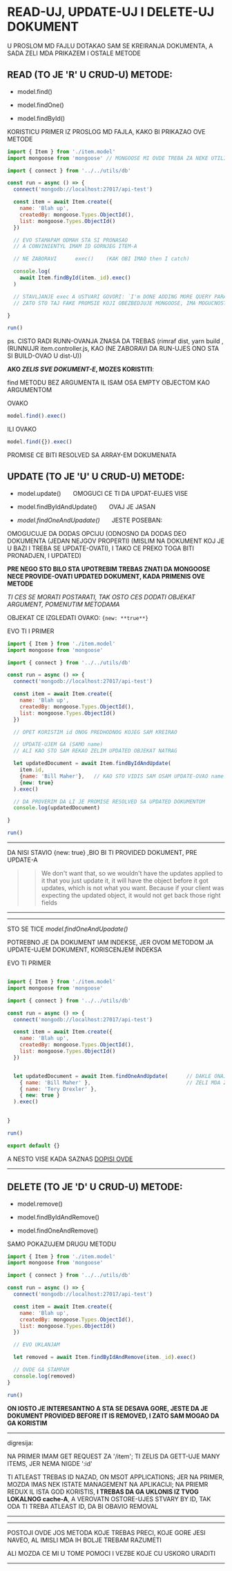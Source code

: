 # READ-UJ, UPDATE-UJ I DELETE-UJ DOKUMENT

U PROSLOM MD FAJLU DOTAKAO SAM SE KREIRANJA DOKUMENTA, A SADA ZELI MDA PRIKAZEM I OSTALE METODE

## READ (TO JE 'R' U CRUD-U) **METODE**:

- model.find()

- model.findOne()

- model.findById()

KORISTICU PRIMER IZ PROSLOG MD FAJLA, KAKO BI PRIKAZAO OVE METODE

```javascript
import { Item } from './item.model'
import mongoose from 'mongoose' // MONGOOSE MI OVDE TREBA ZA NEKE UTILITY METODE KOJE DONOSI

import { connect } from '../../utils/db'

const run = async () => {
  connect('mongodb://localhost:27017/api-test')

  const item = await Item.create({
    name: 'Blah up',
    createdBy: mongoose.Types.ObjectId(),
    list: mongoose.Types.ObjectId()
  })

  // EVO STAMAPAM ODMAH STA SI PRONASAO
  // A CONVINIENTYL IMAM ID GORNJEG ITEM-A

  // NE ZABORAVI      exec()    (KAK OBI IMAO then I catch)

  console.log(
    await Item.findById(item._id).exec()
  )

  // STAVLJANJE exec A USTVARI GOVORI: `I'm DONE ADDING MORE QUERY PARAMETERS AFTER THIS` 
  // ZATO STO TAJ FAKE PROMSIE KOJI OBEZBEDJUJE MONGOOSE, IMA MOGUCNOST DODATNOG QUERYING-A

}

run()

```

ps. CISTO RADI RUNN-OVANJA ZNASA DA TREBAS (rimraf dist, yarn build ,(RUNNUJR item.controller.js, KAO (NE ZABORAVI DA RUN-UJES ONO STA SI BUILD-OVAO U dist-U))

**AKO *ZELIS SVE DOKUMENT-E*, MOZES KORISTITI**:

find METODU BEZ ARGUMENTA IL ISAM OSA EMPTY OBJECTOM KAO ARGUMENTOM

OVAKO

```javascript
model.find().exec()
```

ILI OVAKO

```javascript
model.find({}).exec()
```

PROMISE CE BITI RESOLVED SA ARRAY-EM DOKUMENATA

## UPDATE (TO JE 'U' U CRUD-U) **METODE**:

- model.update() &nbsp;&nbsp;&nbsp;&nbsp;&nbsp; OMOGUCI CE TI DA UPDAT-EUJES VISE

- model.findByIdAndUpdate() &nbsp;&nbsp;&nbsp;&nbsp;&nbsp; OVAJ JE JASAN

- *model.findOneAndUpadate()* &nbsp;&nbsp;&nbsp;&nbsp;&nbsp; JESTE POSEBAN:

OMOGUCUJE DA DODAS OPCIJU (ODNOSNO DA DODAS DEO DOKUMENTA (JEDAN NEJGOV PROPERTI) (MISLIM NA DOKUMENT KOJ JE U BAZI I TREBA SE UPDATE-OVATI), I TAKO CE PREKO TOGA BITI PRONADJEN, I UPDATED)

**PRE NEGO STO BILO STA UPOTREBIM TREBAS ZNATI DA MONGOOSE NECE PROVIDE-OVATI UPDATED DOKUMENT, KADA PRIMENIS OVE METODE**

*TI CES SE MORATI POSTARATI, TAK OSTO CES DODATI OBJEKAT ARGUMENT, POMENUTIM METODAMA*

OBJEKAT CE IZGLEDATI OVAKO: `{new: **true**}`

EVO TI I PRIMER

```javascript
import { Item } from './item.model'
import mongoose from 'mongoose'

import { connect } from '../../utils/db'

const run = async () => {
  connect('mongodb://localhost:27017/api-test')

  const item = await Item.create({
    name: 'Blah up',
    createdBy: mongoose.Types.ObjectId(),
    list: mongoose.Types.ObjectId()
  })

  // OPET KORISTIM id ONOG PREDHODNOG KOJEG SAM KREIRAO 

  // UPDATE-UJEM GA (SAMO name)
  // ALI KAO STO SAM REKAO ZELIM UPDATED OBJEKAT NATRAG

  let updatedDocument = await Item.findByIdAndUpdate(
    item.id,
    {name: 'Bill Maher'},   // KAO STO VIDIS SAM OSAM UPDATE-OVAO name
    {new: true}
  ).exec()

  // DA PROVERIM DA LI JE PROMISE RESOLVED SA UPDATED DOKUMENTOM
  console.log(updatedDocument)

}

run()
```

*****

DA NISI STAVIO {new: true} ,BIO BI TI PROVIDED DOKUMENT, PRE UPDATE-A

>> We don't want that, so we wouldn't have the updates applied to it that you just update it, it will have the object before it got updates, which is not what you want. Because if your client was expecting the updated object, it would not get back those right fields

*****

*****

STO SE TICE *model.findOneAndUpadate()*

POTREBNO JE DA DOKUMENT IAM INDEKSE, JER OVOM METODOM JA UPDATE-UJEM DOKUMENT, KORISCENJEM INDEKSA

EVO TI PRIMER

```javascript

import { Item } from './item.model'
import mongoose from 'mongoose'

import { connect } from '../../utils/db'

const run = async () => {
  connect('mongodb://localhost:27017/api-test')

  const item = await Item.create({
    name: 'Blah up',
    createdBy: mongoose.Types.ObjectId(),
    list: mongoose.Types.ObjectId()
  })


  let updatedDocument = await Item.findOneAndUpdate(      // DAKLE ONAJ DOKUMENT KOJI IMA name: 'Bill Maher'
    { name: 'Bill Maher' },                               // ZELI MDA ZAMENIM SA DOKUMENTOM KOJI CE IAMTI name: 'Tery Drexler'
    { name: 'Tery Drexler' },
    { new: true }
  ).exec()

  
}

run()

export default {}
```

A NESTO VISE KADA SAZNAS [DOPISI OVDE](https://github.com/Rade58/apis_trying_out_and_practicing/blob/master/Node.js/1.%20API%20DESIGN/d%29%20KONTROLERI%20I%20RAD%20SA%20MODELIMA/!%20DODATNO%20I%20VAZNO/1%29%20!%20INDEKSI.md)

*****

## DELETE (TO JE 'D' U CRUD-U) **METODE**:

- model.remove()

- model.findByIdAndRemove()

- model.findOneAndRemove()

SAMO POKAZUJEM DRUGU METODU

```javascript
import { Item } from './item.model'
import mongoose from 'mongoose'

import { connect } from '../../utils/db'

const run = async () => {
  connect('mongodb://localhost:27017/api-test')

  const item = await Item.create({
    name: 'Blah up',
    createdBy: mongoose.Types.ObjectId(),
    list: mongoose.Types.ObjectId()
  })

  // EVO UKLANJAM

  let removed = await Item.findByIdAndRemove(item._id).exec()

  // OVDE GA STAMPAM
  console.log(removed)
}

run()
```

**ON IOSTO JE INTERESANTNO A STA SE DESAVA GORE, JESTE DA JE DOKUMENT PROVIDED BEFORE IT IS REMOVED, I ZATO SAM MOGAO DA GA KORISTIM**

*****

digresija:

NA PRIMER IMAM GET REQUEST ZA '/item'; TI ZELIS DA GETT-UJE MANY ITEMS, JER NEMA NIGDE ':id'

TI ATLEAST TREBAS ID NAZAD, ON MSOT APPLICATIONS; JER NA PRIMER, MOZDA IMAS NEK ISTATE MANAGEMENT NA APLIKACIJI; NA PRIEMR REDUX IL ISTA GOD KORISTIS, **I TREBAS DA GA UKLONIS IZ TVOG LOKALNOG cache-A**, A VEROVATN OSTORE-UJES STVARY BY ID, TAK ODA TI TREBA ATLEAST ID, DA BI OBAVIO REMOVAL

*****

*****

POSTOJI OVDE JOS METODA KOJE TREBAS PRECI, KOJE GORE JESI NAVEO, AL IMISLI MDA IH BOLJE TREBAM RAZUMETI

ALI MOZDA CE MI U TOME POMOCI I VEZBE KOJE CU USKORO URADITI

*****